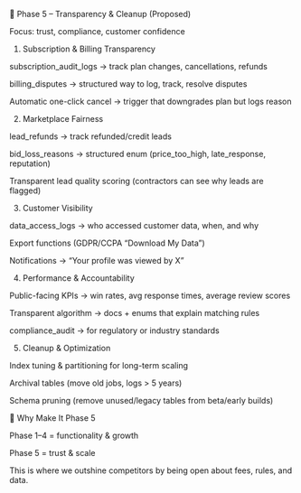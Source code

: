 🧾 Phase 5 – Transparency & Cleanup (Proposed)

Focus: trust, compliance, customer confidence

1. Subscription & Billing Transparency

subscription_audit_logs → track plan changes, cancellations, refunds

billing_disputes → structured way to log, track, resolve disputes

Automatic one-click cancel → trigger that downgrades plan but logs reason

2. Marketplace Fairness

lead_refunds → track refunded/credit leads

bid_loss_reasons → structured enum (price_too_high, late_response, reputation)

Transparent lead quality scoring (contractors can see why leads are flagged)

3. Customer Visibility

data_access_logs → who accessed customer data, when, and why

Export functions (GDPR/CCPA “Download My Data”)

Notifications → “Your profile was viewed by X”

4. Performance & Accountability

Public-facing KPIs → win rates, avg response times, average review scores

Transparent algorithm → docs + enums that explain matching rules

compliance_audit → for regulatory or industry standards

5. Cleanup & Optimization

Index tuning & partitioning for long-term scaling

Archival tables (move old jobs, logs > 5 years)

Schema pruning (remove unused/legacy tables from beta/early builds)

🚀 Why Make It Phase 5

Phase 1–4 = functionality & growth

Phase 5 = trust & scale

This is where we outshine competitors by being open about fees, rules, and data.